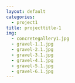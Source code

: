 ```yaml
---
layout: default
categories: 
  - project1
title: projecttitle-1
img: 
  - concretegallery1.jpg
  - gravel-1.1.jpg
  - gravel-2.1.jpg
  - gravel-3.1.jpg
  - gravel-4.1.jpg
  - gravel-5.1.jpg
  - gravel-6.1.jpg
---
```

